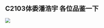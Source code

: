## C2103体委潘浩宇 各位品鉴一下
![](https://cdn.staticaly.com/gh/uB1nlR/picx-images-hosting@master/2023-08-04/01.1cd95c0507xc.webp)
